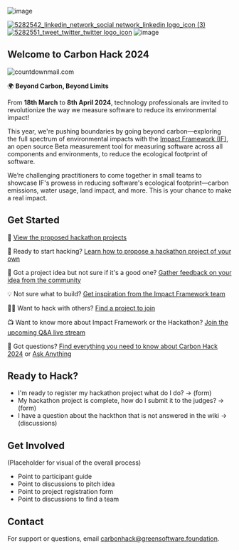![image](https://github.com/Green-Software-Foundation/hack/assets/20337337/f7a0f478-e5ad-4d5c-bb5d-395426e2a42a)

[![5282542_linkedin_network_social network_linkedin logo_icon (3)](https://github.com/Green-Software-Foundation/hack/assets/11027021/91f684ab-31bd-4834-9802-c353eea8cc22)](https://www.linkedin.com/company/green-software-foundation/)
[![5282551_tweet_twitter_twitter logo_icon](https://github.com/Green-Software-Foundation/hack/assets/11027021/8b6dfd31-02b1-4115-a05c-3116f5af3d1e)](https://twitter.com/gsfcommunity)
![image](https://img.shields.io/badge/registered_projects-0-AECC53?color=AECC53)

## Welcome to Carbon Hack 2024

<img src="http://i.countdownmail.com/31m3av.gif" border="0" alt="countdownmail.com"/>

🌍 **Beyond Carbon, Beyond Limits**

From **18th March** to **8th April 2024**, technology professionals are invited to revolutionize the way we measure software to reduce its environmental impact! 

This year, we're pushing boundaries by going beyond carbon—exploring the full spectrum of environmental impacts with the [Impact Framework (IF)](https://if.greensoftware.foundation/), an open source Beta measurement tool for measuring software across all components and environments, to reduce the ecological footprint of software.

We’re challenging practitioners to come together in small teams to showcase IF's prowess in reducing software's ecological footprint—carbon emissions, water usage, land impact, and more. This is your chance to make a real impact.

## Get Started

🚧 [View the proposed hackathon projects](https://github.com/Green-Software-Foundation/hack/issues)

🚀 Ready to start hacking? [Learn how to propose a hackathon project of your own](https://github.com/Green-Software-Foundation/hack/wiki/Participant-Guide)

💭 Got a project idea but not sure if it's a good one? [Gather feedback on your idea from the community](https://github.com/Green-Software-Foundation/hack/discussions/categories/pitch-an-idea)

💡 Not sure what to build? [Get inspiration from the Impact Framework team](https://github.com/Green-Software-Foundation/hack/discussions/categories/impact-framework-project-ideas)

🧑‍💻 Want to hack with others? [Find a project to join](https://github.com/Green-Software-Foundation/hack/discussions/categories/matchmaking)

📺 Want to know more about Impact Framework or the Hackathon? [Join the upcoming Q&A live stream](https://grnsft.org/hack/live/github)

🧠 Got questions? [Find everything you need to know about Carbon Hack 2024](https://github.com/Green-Software-Foundation/hack/wiki) or [Ask Anything](https://github.com/Green-Software-Foundation/hack/discussions/categories/ask-anything)


## Ready to Hack?

- I'm ready to register my hackathon project what do I do? -> (form)
- My hackathon project is complete, how do I submit it to the judges? -> (form)
- I have a question about the hackthon that is not answered in the wiki -> (discussions)


## Get Involved

(Placeholder for visual of the overall process)

* Point to participant guide
* Point to discussions to pitch idea
* Point to project registration form
* Point to discussions to find a team

## Contact

For support or questions, email carbonhack@greensoftware.foundation.
